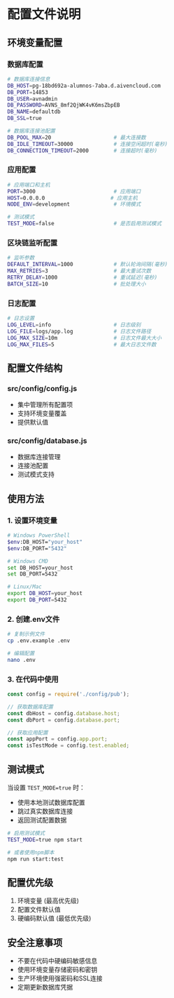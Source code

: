 # 配置文件说明

## 环境变量配置

### 数据库配置
```bash
# 数据库连接信息
DB_HOST=pg-18bd692a-alumnos-7aba.d.aivencloud.com
DB_PORT=14853
DB_USER=avnadmin
DB_PASSWORD=AVNS_8mf2QjWK4vK6msZbpEB
DB_NAME=defaultdb
DB_SSL=true

# 数据库连接池配置
DB_POOL_MAX=20                    # 最大连接数
DB_IDLE_TIMEOUT=30000             # 连接空闲超时(毫秒)
DB_CONNECTION_TIMEOUT=2000        # 连接超时(毫秒)
```

### 应用配置
```bash
# 应用端口和主机
PORT=3000                         # 应用端口
HOST=0.0.0.0                     # 应用主机
NODE_ENV=development              # 环境模式

# 测试模式
TEST_MODE=false                   # 是否启用测试模式
```

### 区块链监听配置
```bash
# 监听参数
DEFAULT_INTERVAL=1000             # 默认轮询间隔(毫秒)
MAX_RETRIES=3                     # 最大重试次数
RETRY_DELAY=1000                  # 重试延迟(毫秒)
BATCH_SIZE=10                     # 批处理大小
```

### 日志配置
```bash
# 日志设置
LOG_LEVEL=info                    # 日志级别
LOG_FILE=logs/app.log             # 日志文件路径
LOG_MAX_SIZE=10m                  # 日志文件最大大小
LOG_MAX_FILES=5                   # 最大日志文件数
```

## 配置文件结构

### src/config/config.js
- 集中管理所有配置项
- 支持环境变量覆盖
- 提供默认值

### src/config/database.js
- 数据库连接管理
- 连接池配置
- 测试模式支持

## 使用方法

### 1. 设置环境变量
```bash
# Windows PowerShell
$env:DB_HOST="your_host"
$env:DB_PORT="5432"

# Windows CMD
set DB_HOST=your_host
set DB_PORT=5432

# Linux/Mac
export DB_HOST=your_host
export DB_PORT=5432
```

### 2. 创建.env文件
```bash
# 复制示例文件
cp .env.example .env

# 编辑配置
nano .env
```

### 3. 在代码中使用
```javascript
const config = require('./config/pub');

// 获取数据库配置
const dbHost = config.database.host;
const dbPort = config.database.port;

// 获取应用配置
const appPort = config.app.port;
const isTestMode = config.test.enabled;
```

## 测试模式

当设置 `TEST_MODE=true` 时：
- 使用本地测试数据库配置
- 跳过真实数据库连接
- 返回测试配置数据

```bash
# 启用测试模式
TEST_MODE=true npm start

# 或者使用npm脚本
npm run start:test
```

## 配置优先级

1. 环境变量 (最高优先级)
2. 配置文件默认值
3. 硬编码默认值 (最低优先级)

## 安全注意事项

- 不要在代码中硬编码敏感信息
- 使用环境变量存储密码和密钥
- 生产环境使用强密码和SSL连接
- 定期更新数据库凭据 
